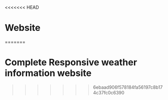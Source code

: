 <<<<<<< HEAD
# Website
 
=======
# Complete Responsive weather information website
>>>>>>> 6ebaad906f578184fa56197c8b174c37fc0c6390
